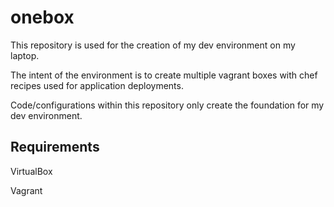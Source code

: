 # onebox

This repository is used for the creation of my dev environment on my laptop. 

The intent of the environment is to create multiple vagrant boxes with chef recipes used for application deployments. 

Code/configurations within this repository only create the foundation for my dev environment. 


## Requirements

VirtualBox

Vagrant